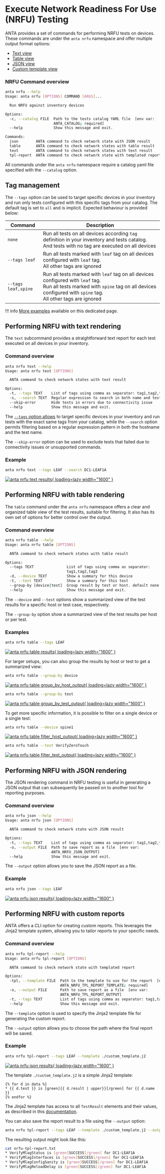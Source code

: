 <!--
  ~ Copyright (c) 2023 Arista Networks, Inc.
  ~ Use of this source code is governed by the Apache License 2.0
  ~ that can be found in the LICENSE file.
  -->

# Execute Network Readiness For Use (NRFU) Testing

ANTA provides a set of commands for performing NRFU tests on devices. These commands are under the `anta nrfu` namespace and offer multiple output format options:

- [Text view](#performing-nrfu-with-text-rendering)
- [Table view](#performing-nrfu-with-table-rendering)
- [JSON view](#performing-nrfu-with-json-rendering)
- [Custom template view](#performing-nrfu-with-custom-reports)

### NRFU Command overview

```bash
anta nrfu --help
Usage: anta nrfu [OPTIONS] COMMAND [ARGS]...

  Run NRFU against inventory devices

Options:
  -c, --catalog FILE  Path to the tests catalog YAML file  [env var:
                      ANTA_CATALOG; required]
  --help              Show this message and exit.

Commands:
  json        ANTA command to check network state with JSON result
  table       ANTA command to check network states with table result
  text        ANTA command to check network states with text result
  tpl-report  ANTA command to check network state with templated report
```

All commands under the `anta nrfu` namespace require a catalog yaml file specified with the `--catalog` option.

## Tag management

The `--tags` option can be used to target specific devices in your inventory and run only tests configured with this specific tags from your catalog. The default tag is set to `all` and is implicit. Expected behaviour is provided below:

| Command | Description |
| ------- | ----------- |
| `none` | Run all tests on all devices according `tag` definition in your inventory and tests catalog. And tests with no tag are executed on all devices|
| `--tags leaf` | Run all tests marked with `leaf` tag on all devices configured with `leaf` tag.<br/> All other tags are ignored |
| `--tags leaf,spine` | Run all tests marked with `leaf` tag on all devices configured with `leaf` tag.<br/>Run all tests marked with `spine` tag on all devices configured with `spine` tag.<br/> All other tags are ignored |

!!! info
    [More examples](tag-management.md) available on this dedicated page.

## Performing NRFU with text rendering

The `text` subcommand provides a straightforward text report for each test executed on all devices in your inventory.

### Command overview

```bash
anta nrfu text --help
Usage: anta nrfu text [OPTIONS]

  ANTA command to check network states with text result

Options:
  -t, --tags TEXT    List of tags using comma as separator: tag1,tag2,tag3
  -s, --search TEXT  Regular expression to search in both name and test
  --skip-error       Hide tests in errors due to connectivity issue
  --help             Show this message and exit.
```

The [`--tags` option allows](#tag-management) to target specific devices in your inventory and run tests with the exact same tags from your catalog, while the `--search` option permits filtering based on a regular expression pattern in both the hostname and the test name.

The `--skip-error` option can be used to exclude tests that failed due to connectivity issues or unsupported commands.

### Example

```bash
anta nrfu text --tags LEAF --search DC1-LEAF1A
```
[![anta nrfu text results](../imgs/anta-nrfu-text-output.png){ loading=lazy width="1600" }](../imgs/anta-nrfu-text-output.png)

## Performing NRFU with table rendering

The `table` command under the `anta nrfu` namespace offers a clear and organized table view of the test results, suitable for filtering. It also has its own set of options for better control over the output.

### Command overview

```bash
anta nrfu table --help
Usage: anta nrfu table [OPTIONS]

  ANTA command to check network states with table result

Options:
  --tags TEXT               List of tags using comma as separator:
                            tag1,tag2,tag3
  -d, --device TEXT         Show a summary for this device
  -t, --test TEXT           Show a summary for this test
  --group-by [device|test]  Group result by test or host. default none
  --help                    Show this message and exit.
```

The `--device` and `--test` options show a summarized view of the test results for a specific host or test case, respectively.

The `--group-by` option show a summarized view of the test results per host or per test.

### Examples

```bash
anta nrfu table --tags LEAF
```
[![anta nrfu table results](../imgs/anta-nrfu-table-output.png){ loading=lazy width="1600" }](../imgs/anta-nrfu-table-output.png)

For larger setups, you can also group the results by host or test to get a summarized view:

```bash
anta nrfu table --group-by device
```
[![anta nrfu table group_by_host_output](../imgs/anta-nrfu-table-group-by-host-output.png){ loading=lazy width="1600" }](../imgs/anta-nrfu-table-group-by-host-output.png)

```bash
anta nrfu table --group-by test
```
[![anta nrfu table group_by_test_output](../imgs/anta-nrfu-table-group-by-test-output.png){ loading=lazy width="1600" }](../imgs/anta-nrfu-table-group-by-test-output.png)

To get more specific information, it is possible to filter on a single device or a single test:

```bash
anta nrfu table --device spine1
```
[![anta nrfu table filter_host_output](../imgs/anta-nrfu-table-filter-host-output.png){ loading=lazy width="1600" }](../imgs/anta-nrfu-table-filter-host-output.png)

```bash
anta nrfu table --test VerifyZeroTouch
```
[![anta nrfu table filter_test_output](../imgs/anta-nrfu-table-filter-test-output.png){ loading=lazy width="1600" }](../imgs/anta-nrfu-table-filter-test-output.png)

## Performing NRFU with JSON rendering

The JSON rendering command in NRFU testing is useful in generating a JSON output that can subsequently be passed on to another tool for reporting purposes.

### Command overview

```bash
anta nrfu json --help
Usage: anta nrfu json [OPTIONS]

  ANTA command to check network state with JSON result

Options:
  -t, --tags TEXT    List of tags using comma as separator: tag1,tag2,tag3
  -o, --output FILE  Path to save report as a file  [env var:
                     ANTA_NRFU_JSON_OUTPUT]
  --help             Show this message and exit.
```

The `--output` option allows you to save the JSON report as a file.

### Example

```bash
anta nrfu json --tags LEAF
```
[![anta nrfu json results](../imgs/anta-nrfu-json-output.png){ loading=lazy width="1600" }](../imgs/anta-nrfu-json-output.png)

## Performing NRFU with custom reports

ANTA offers a CLI option for creating custom reports. This leverages the Jinja2 template system, allowing you to tailor reports to your specific needs.

### Command overview

```bash
anta nrfu tpl-report --help
Usage: anta nrfu tpl-report [OPTIONS]

  ANTA command to check network state with templated report

Options:
  -tpl, --template FILE  Path to the template to use for the report  [env var:
                         ANTA_NRFU_TPL_REPORT_TEMPLATE; required]
  -o, --output FILE      Path to save report as a file  [env var:
                         ANTA_NRFU_TPL_REPORT_OUTPUT]
  -t, --tags TEXT        List of tags using comma as separator: tag1,tag2,tag3
  --help                 Show this message and exit.
```
The `--template` option is used to specify the Jinja2 template file for generating the custom report.

The `--output` option allows you to choose the path where the final report will be saved.

### Example

```bash
anta nrfu tpl-report --tags LEAF --template ./custom_template.j2
```
[![anta nrfu json results](../imgs/anta-nrfu-tpl-report-output.png){ loading=lazy width="1600" }](../imgs/anta-nrfu-tpl-report-output.png)

The template `./custom_template.j2` is a simple Jinja2 template:

```j2
{% for d in data %}
* {{ d.test }} is [green]{{ d.result | upper}}[/green] for {{ d.name }}
{% endfor %}
```

The Jinja2 template has access to all `TestResult` elements and their values, as described in this [documentation](../api/result_manager_models.md#testresult-entry).

You can also save the report result to a file using the `--output` option:

```bash
anta nrfu tpl-report --tags LEAF --template ./custom_template.j2 --output nrfu-tpl-report.txt
```

The resulting output might look like this:

```bash
cat nrfu-tpl-report.txt
* VerifyMlagStatus is [green]SUCCESS[/green] for DC1-LEAF1A
* VerifyMlagInterfaces is [green]SUCCESS[/green] for DC1-LEAF1A
* VerifyMlagConfigSanity is [green]SUCCESS[/green] for DC1-LEAF1A
* VerifyMlagReloadDelay is [green]SUCCESS[/green] for DC1-LEAF1A
```
